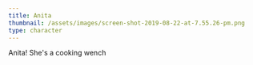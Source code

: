 ```yaml
---
title: Anita
thumbnail: /assets/images/screen-shot-2019-08-22-at-7.55.26-pm.png
type: character
---
```

Anita! She's a cooking wench
